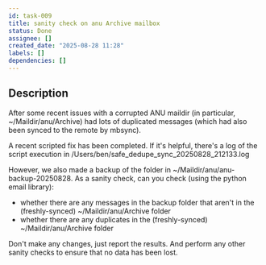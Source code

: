 ```yaml
---
id: task-009
title: sanity check on anu Archive mailbox
status: Done
assignee: []
created_date: "2025-08-28 11:28"
labels: []
dependencies: []
---
```


## Description

After some recent issues with a corrupted ANU maildir (in particular,
~/Maildir/anu/Archive) had lots of duplicated messages (which had also been
synced to the remote by mbsync).

A recent scripted fix has been completed. If it's helpful, there's a log of the
script execution in /Users/ben/safe_dedupe_sync_20250828_212133.log

However, we also made a backup of the folder in
~/Maildir/anu/anu-backup-20250828. As a sanity check, can you check (using the
python email library):

- whether there are any messages in the backup folder that aren't in the
  (freshly-synced) ~/Maildir/anu/Archive folder
- whether there are any duplicates in the (freshly-synced) ~/Maildir/anu/Archive
  folder

Don't make any changes, just report the results. And perform any other sanity
checks to ensure that no data has been lost.
